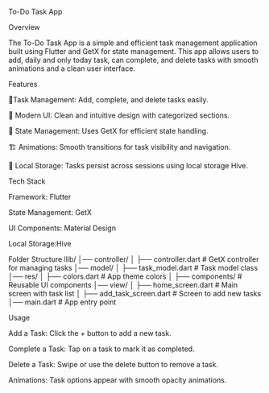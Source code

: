 To-Do Task App

Overview

The To-Do Task App is a simple and efficient task management application built using Flutter and GetX for state management. This app allows users to add, daily and only today task, can complete, and delete tasks with smooth animations and a clean user interface.

Features

📌Task Management: Add, complete, and delete tasks easily.

🎨 Modern UI: Clean and intuitive design with categorized sections.

🚀 State Management: Uses GetX for efficient state handling.

🏗 Animations: Smooth transitions for task visibility and navigation.

📂 Local Storage: Tasks persist across sessions using local storage Hive.

Tech Stack

Framework: Flutter

State Management: GetX

UI Components: Material Design

Local Storage:Hive 

Folder Structure
llib/
│── controller/
│   ├── controller.dart     # GetX controller for managing tasks
│── model/
│   ├── task_model.dart     # Task model class
│── res/
│   ├── colors.dart         # App theme colors
│   ├── components/         # Reusable UI components
│── view/
│   ├── home_screen.dart    # Main screen with task list
│   ├── add_task_screen.dart # Screen to add new tasks
│── main.dart              # App entry point

Usage

Add a Task: Click the + button to add a new task.

Complete a Task: Tap on a task to mark it as completed.

Delete a Task: Swipe or use the delete button to remove a task.

Animations: Task options appear with smooth opacity animations.











